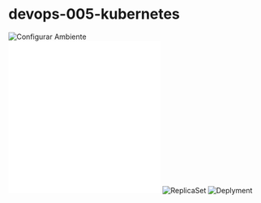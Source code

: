 # devops-005-kubernetes


![Configurar Ambiente]()    
![Criar Cluster](002-criar-cluster/README.md#cluster-kubernetes)
![POD](003-create-pod/README.md#criar-pod)
![ReplicaSet]()
![Deplyment]()